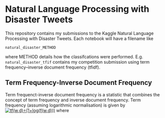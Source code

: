 # Natural Language Processing with Disaster Tweets

This repository contains my submissions to the Kaggle Natural Language Processing with Disaster Tweets. Each notebook will have a filename like <pre><code>natural_disaster_METHOD</code></pre> where METHOD details how the classifcations were performed. E.g. <code>natural_disaster_tfif</code></pre> contains my competition submission using term frequency–inverse document frequency (tfidf).

## Term Frequency-Inverse Document Frequency

Term frequenct-inverse document frequency is a statistic that combines the concept of term frequency and inverse document frequency. Term frequency (assuming logarithmic normalisation) is given by <a href="https://www.codecogs.com/eqnedit.php?latex=tf(w,d)=(1&plus;log(f(w,d)))" target="_blank"><img src="https://latex.codecogs.com/gif.latex?tf(w,d)=(1&plus;log(f(w,d)))" title="tf(w,d)=(1+log(f(w,d)))" /></a> where
